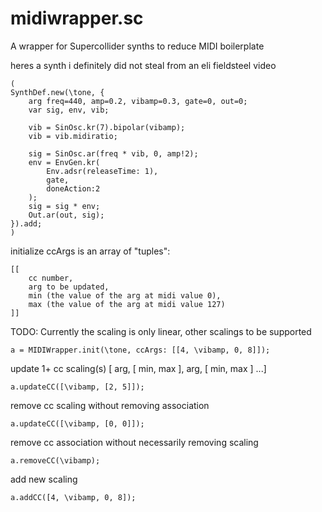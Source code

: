 # midiwrapper.sc
A wrapper for Supercollider synths to reduce MIDI boilerplate

heres a synth i definitely did not steal from an eli fieldsteel video
```supercollider
(
SynthDef.new(\tone, {
	arg freq=440, amp=0.2, vibamp=0.3, gate=0, out=0;
	var sig, env, vib;

	vib = SinOsc.kr(7).bipolar(vibamp);
	vib = vib.midiratio;

	sig = SinOsc.ar(freq * vib, 0, amp!2);
	env = EnvGen.kr(
		Env.adsr(releaseTime: 1),
		gate,
		doneAction:2
	);
	sig = sig * env;
	Out.ar(out, sig);
}).add;
)
```

initialize
ccArgs is an array of "tuples":
```
[[ 
	cc number, 
	arg to be updated, 
	min (the value of the arg at midi value 0),
	max (the value of the arg at midi value 127)
]]
```
TODO: Currently the scaling is only linear, other scalings to be supported
```supercollider
a = MIDIWrapper.init(\tone, ccArgs: [[4, \vibamp, 0, 8]]);
```
update 1+ cc scaling(s) [ arg, [ min, max ], arg, [ min, max ] ...]
```supercollider
a.updateCC([\vibamp, [2, 5]]);
```
remove cc scaling without removing association
```supercollider
a.updateCC([\vibamp, [0, 0]]);
```
remove cc association without necessarily removing scaling
```supercollider
a.removeCC(\vibamp);
```
add new scaling
```supercollider
a.addCC([4, \vibamp, 0, 8]);
```
